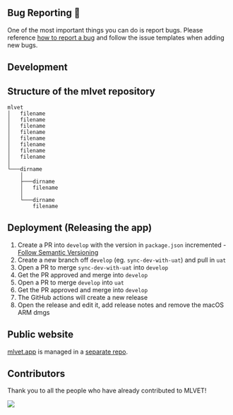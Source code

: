 ## Bug Reporting :bug:

One of the most important things you can do is report bugs. Please reference [how to report a bug](http://polite.technology/reportabug.html) and follow the issue templates when adding new bugs.

## Development

## Structure of the mlvet repository

```
mlvet
│   filename
│   filename
│   filename
│   filename
│   filename
│   filename
│   filename
│   filename
│
└───dirname
    │
    ├───dirname
    │   filename
    │
    └───dirname
        filename
```

## Deployment (Releasing the app)

1. Create a PR into `develop` with the version in `package.json` incremented - [Follow Semantic Versioning](https://semver.org/)
1. Create a new branch off `develop` (eg. `sync-dev-with-uat`) and pull in `uat`
1. Open a PR to merge `sync-dev-with-uat` into `develop`
1. Get the PR approved and merge into `develop`
1. Open a PR to merge `develop` into `uat`
1. Get the PR approved and merge into `develop`
1. The GitHub actions will create a new release
1. Open the release and edit it, add release notes and remove the macOS ARM dmgs

## Public website

[mlvet.app](https://www.mlvet.app/) is managed in a [separate repo](https://github.com/rileykeane/mlvet-landing-page).

## Contributors

Thank you to all the people who have already contributed to MLVET!

<a href="https://github.com/MLVETDevelopers/mlvet/graphs/contributors">
  <img src="https://contrib.rocks/image?repo=MLVETDevelopers/mlvet" />
</a>
